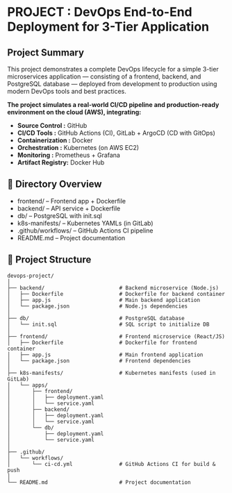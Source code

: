 # PROJECT : DevOps End-to-End Deployment for 3-Tier Application

## Project Summary

This project demonstrates a complete DevOps lifecycle for a simple 3-tier microservices application — consisting of a frontend, backend, and PostgreSQL database — deployed from development to production using modern DevOps tools and best practices.

**The project simulates a real-world CI/CD pipeline and production-ready environment on the cloud (AWS), integrating:**

- **Source Control   :** GitHub
- **CI/CD Tools      :** GitHub Actions (CI), GitLab + ArgoCD (CD with GitOps)
- **Containerization :** Docker
- **Orchestration    :** Kubernetes (on AWS EC2)
- **Monitoring       :** Prometheus + Grafana
- **Artifact Registry:** Docker Hub

## 📂 Directory Overview

- frontend/ – Frontend app + Dockerfile
- backend/ – API service + Dockerfile
- db/ – PostgreSQL with init.sql
- k8s-manifests/ – Kubernetes YAMLs (in GitLab)
- .github/workflows/ – GitHub Actions CI pipeline
- README.md – Project documentation

## 📁 Project Structure

```text
devops-project/
│
├── backend/                        # Backend microservice (Node.js)
│   ├── Dockerfile                  # Dockerfile for backend container
│   ├── app.js                      # Main backend application
│   └── package.json                # Node.js dependencies
│
├── db/                             # PostgreSQL database
│   └── init.sql                    # SQL script to initialize DB
│
├── frontend/                       # Frontend microservice (React/JS)
│   ├── Dockerfile                  # Dockerfile for frontend container
│   ├── app.js                      # Main frontend application
│   └── package.json                # Frontend dependencies
│
├── k8s-manifests/                  # Kubernetes manifests (used in GitLab)
│   └── apps/
│       ├── frontend/
│       │   ├── deployment.yaml
│       │   └── service.yaml
│       ├── backend/
│       │   ├── deployment.yaml
│       │   └── service.yaml
│       └── db/
│           ├── deployment.yaml
│           └── service.yaml
│
├── .github/
│   └── workflows/
│       └── ci-cd.yml               # GitHub Actions CI for build & push
│
└── README.md                       # Project documentation
